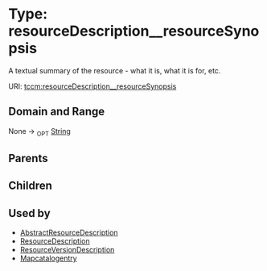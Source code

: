 
# Type: resourceDescription__resourceSynopsis


A textual summary of the resource - what it is, what it is for, etc.

URI: [tccm:resourceDescription__resourceSynopsis](https://hotecosystem.org/tccm/resourceDescription__resourceSynopsis)


## Domain and Range

None ->  <sub>OPT</sub> [String](types/String.md)

## Parents


## Children


## Used by

 * [AbstractResourceDescription](AbstractResourceDescription.md)
 * [ResourceDescription](ResourceDescription.md)
 * [ResourceVersionDescription](ResourceVersionDescription.md)
 * [Mapcatalogentry](Mapcatalogentry.md)
